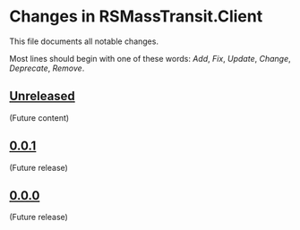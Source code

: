 # Changes in RSMassTransit.Client
This file documents all notable changes.

Most lines should begin with one of these words:
*Add*, *Fix*, *Update*, *Change*, *Deprecate*, *Remove*.

## [Unreleased](https://github.com/sharpjs/RSMassTransit.Client/compare/v0.0.1...HEAD)
(Future content)

## [0.0.1](https://github.com/sharpjs/RSMassTransit.Client/compare/v0.0.0...v0.0.1)
(Future release)

## [0.0.0](https://github.com/sharpjs/RSMassTransit.Client/tree/v0.0.0)
(Future release)
